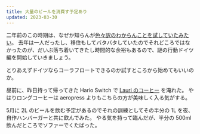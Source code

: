 ```yaml
---
title: 大量のビールを消費す予定あり
updated: 2023-03-30
---
```



二年前のこの時期は、なぜか知らんが[色々訳のわからんことを試していたみたい](https://sotaro.io/daily/2021-04-12)。
去年は一人だったし、移住もしてバタバタしていたのでそれどころではなかったのが、だいぶ落ち着いてきたし時間的な余裕もあるので、謎の行動ドイツ編を開始していきましょう。

とりあえずドイツならコーラフロートできるのか試すところから始めてもいいのか。

昼前に、昨日持って帰ってきた Hario Switch で [Lauri のコーヒー](https://sotaro.io/coffee/lauri-espresso) を淹れた。
やはりロングコーヒーは aeropress よりもこちらの方が美味しく入る気がする。

5月に 2L のビールを飲む予定があるのでそれの訓練としてその半分の 1L を夜、自作ハンバーガーと共に飲んでみた。
やる気を持って臨んだが、半分の 500ml 飲んだところでソファーでくたばった。
